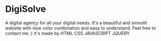 # DigiSolve
A digital agency for all your digital needs.
It's a beautiful and smooth website with nice color combination and easy to understand. 
Feel free to contact me :)
It's made by
HTML
CSS
JAVASCRIPT
JQUERY
